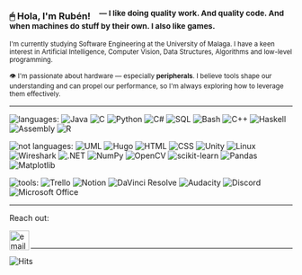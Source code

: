 ### 🖱 Hola, I'm Rubén! &nbsp;&nbsp; <sup>  &mdash; I like doing quality work. And quality code. And when machines do stuff by their own. I also like games.</sup>

<sub>I'm currently studying Software Engineering at the University of Malaga. I have a keen interest in Artificial Intelligence, Computer Vision, Data Structures, Algorithms and low-level programming.</sub>

<sub>👁 I'm passionate about hardware — especially **peripherals**. I believe tools shape our understanding and can propel our performance, so I'm always exploring how to leverage them effectively.</sub>

----

![languages:](https://img.shields.io/badge/languages%3A-black?style=flat-square)
![Java](https://img.shields.io/badge/Java-orange?style=plastic&logo=coffeescript&logoColor=white)
![C](https://img.shields.io/badge/C-%23A8B9CC?style=plastic&logo=c&logoColor=white)
![Python](https://img.shields.io/badge/Python-%233776AB?style=plastic&logo=python&logoColor=white)
![C#](https://img.shields.io/badge/C%23-darkblue?style=plastic&logo=sharp&logoColor=white)
![SQL](https://img.shields.io/badge/SQL-%234479A1?style=plastic&logo=mysql&logoColor=white) <!-- I have a MySQL logo, though-->
![Bash](https://img.shields.io/badge/Bash-%234EAA25?style=plastic&logo=gnubash&logoColor=white)
![C++](https://img.shields.io/badge/C%2B%2B-%2300599C?style=plastic&logo=cplusplus&logoColor=white)
![Haskell](https://img.shields.io/badge/Haskell-%235D4F85?style=plastic&logo=haskell&logoColor=white)
![Assembly](https://img.shields.io/badge/Assembly-%230091BD?style=plastic&logo=arm&logoColor=white)
![R](https://img.shields.io/badge/R-%23276DC3?style=plastic&logo=r&logoColor=white)

![not languages:](https://img.shields.io/badge/not%20languages%2C%20but%20software--related%3A-black?style=flat-square)
![UML](https://img.shields.io/badge/UML-%23FABD14?style=plastic&logo=uml&logoColor=white)
![Hugo](https://img.shields.io/badge/Hugo-%23FF4088?style=plastic&logo=hugo&logoColor=white)
![HTML](https://img.shields.io/badge/HTML-%23E34F26?style=plastic&logo=html5&logoColor=white)
![CSS](https://img.shields.io/badge/CSS-%231572B6?style=plastic&logo=css3&logoColor=white)
![Unity](https://img.shields.io/badge/Unity-%23FFFFFF?style=plastic&logo=unity&logoColor=black)
![Linux](https://img.shields.io/badge/Linux-%23FCC624?style=plastic&logo=linux&logoColor=black)
![Wireshark](https://img.shields.io/badge/Wireshark-%231679A7?style=plastic&logo=wireshark&logoColor=white)
![.NET](https://img.shields.io/badge/.NET-%23512BD4?style=plastic&logo=dotnet&logoColor=white)
![NumPy](https://img.shields.io/badge/NumPy-%23013243?style=plastic&logo=numpy&logoColor=white)
![OpenCV](https://img.shields.io/badge/OpenCV-%235C3EE8?style=plastic&logo=opencv&logoColor=white)
![scikit-learn](https://img.shields.io/badge/scikit--learn-%23F7931E?style=plastic&logo=scikitlearn&logoColor=white)
![Pandas](https://img.shields.io/badge/Pandas-%23150458?style=plastic&logo=pandas&logoColor=white)
![Matplotlib](https://img.shields.io/badge/Matplotlib-white?style=plastic&logoColor=white)


![tools:](https://img.shields.io/badge/tools%3A-black?style=flat-square)
![Trello](https://img.shields.io/badge/Trello-%230052CC?style=plastic&logo=trello&logoColor=white) ![Notion](https://img.shields.io/badge/Notion-%23000000?style=plastic&logo=notion&logoColor=white)
![DaVinci Resolve](https://img.shields.io/badge/DaVinci%20Resolve-%23233A51?style=plastic&logo=davinciresolve&logoColor=white) ![Audacity](https://img.shields.io/badge/Audacity-%230000CC?style=plastic&logo=audacity&logoColor=white)
![Discord](https://img.shields.io/badge/Discord-%235865F2?style=plastic&logo=discord&logoColor=white) ![Microsoft Office](https://img.shields.io/badge/Microsoft%20Office-%23156183?style=plastic&logo=googledocs&logoColor=white)

----

Reach out:

<a href="mailto:arrozet@protonmail.com">
    <img align="left" alt="email" width="35px" src="https://img.shields.io/badge/-%236D4AFF?style=flat-square&logo=protonmail&logoColor=white">
</a>
<br>

----

![Hits](https://hits.seeyoufarm.com/api/count/incr/badge.svg?url=https%3A%2F%2Fgithub.com%2Farrozet&count_bg=%2379C83D&title_bg=%23555555&icon=actigraph.svg&icon_color=%23E7E7E7&title=Visits&edge_flat=false)
